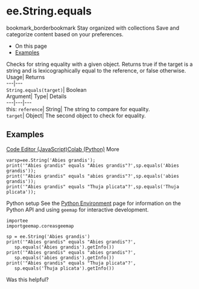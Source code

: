 
#  ee.String.equals 
bookmark_borderbookmark Stay organized with collections  Save and categorize content based on your preferences.
  * On this page
  * [Examples](https://developers.google.com/earth-engine/apidocs/ee-string-equals#examples)


Checks for string equality with a given object. Returns true if the target is a string and is lexicographically equal to the reference, or false otherwise. 
Usage| Returns  
---|---  
`String.equals(target)`| Boolean  
Argument| Type| Details  
---|---|---  
this: `reference`| String| The string to compare for equality.  
`target`| Object| The second object to check for equality.  
## Examples
[Code Editor (JavaScript)](https://developers.google.com/earth-engine/apidocs/ee-string-equals#code-editor-javascript-sample)[Colab (Python)](https://developers.google.com/earth-engine/apidocs/ee-string-equals#colab-python-sample) More
```
varsp=ee.String('Abies grandis');
print('"Abies grandis" equals "Abies grandis"?',sp.equals('Abies grandis'));
print('"Abies grandis" equals "abies grandis"?',sp.equals('abies grandis'));
print('"Abies grandis" equals "Thuja plicata"?',sp.equals('Thuja plicata'));
```
Python setup
See the [ Python Environment](https://developers.google.com/earth-engine/guides/python_install) page for information on the Python API and using `geemap` for interactive development.
```
importee
importgeemap.coreasgeemap
```
```
sp = ee.String('Abies grandis')
print('"Abies grandis" equals "Abies grandis"?',
   sp.equals('Abies grandis').getInfo())
print('"Abies grandis" equals "abies grandis"?',
   sp.equals('abies grandis').getInfo())
print('"Abies grandis" equals "Thuja plicata"?',
   sp.equals('Thuja plicata').getInfo())
```

Was this helpful?
